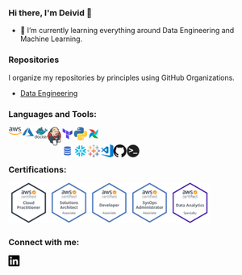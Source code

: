### Hi there, I'm Deivid 👋

- 🌱 I’m currently learning everything around Data Engineering and Machine Learning.

### Repositories

I organize my repositories by principles using GitHub Organizations.

- [Data Engineering][data-engineering]

### Languages and Tools: 

<img align="left" alt="AWS" width="26px" src="https://raw.githubusercontent.com/deivid-robim/deivid-robim/master/icons/aws.png" />
<img align="left" alt="Azure" width="26px" src="https://raw.githubusercontent.com/deivid-robim/deivid-robim/master/icons/azure.png" />
<img align="left" alt="Terminal" width="26px" src="https://raw.githubusercontent.com/deivid-robim/deivid-robim/master/icons/docker.svg" />
<img align="left" alt="Terminal" width="26px" src="https://raw.githubusercontent.com/deivid-robim/deivid-robim/master/icons/jenkins.png" />
<img align="left" alt="SQL" width="26px" src="https://raw.githubusercontent.com/deivid-robim/deivid-robim/master/icons/terraform.png" />
<img align="left" alt="Python" width="26px" src="https://raw.githubusercontent.com/deivid-robim/deivid-robim/master/icons/python.png" />
<img align="left" alt="Airflow" width="26px" src="https://raw.githubusercontent.com/deivid-robim/deivid-robim/master/icons/apache-airflow.png" /><br /><br />
<img align="left" alt="SQL" width="26px" src="https://raw.githubusercontent.com/deivid-robim/deivid-robim/master/icons/sql.png" />
<img align="left" alt="Snowflake" width="26px" src="https://raw.githubusercontent.com/deivid-robim/deivid-robim/master/icons/snowflake.png" />
<img align="left" alt="Tableau" width="26px" src="https://raw.githubusercontent.com/deivid-robim/deivid-robim/master/icons/tableau.svg" />
<img align="left" alt="Visual Studio Code" width="26px" src="https://raw.githubusercontent.com/deivid-robim/deivid-robim/master/icons/visual-studio-code.png" />
<img align="left" alt="GitHub" width="26px" src="https://raw.githubusercontent.com/deivid-robim/deivid-robim/master/icons/github.png" />
<img align="left" alt="Terminal" width="26px" src="https://raw.githubusercontent.com/deivid-robim/deivid-robim/master/icons/terminal.png" />

<br />

### Certifications:

[<img align="left" alt="AWS-CloudPractitioner" width="80px" src="https://raw.githubusercontent.com/deivid-robim/deivid-robim/master/certifications/AWS-CloudPractitioner.png" />][AWS-CloudPractitioner]

[<img align="left" alt="AWS-SolArchitect-Associate" width="80px" src="https://raw.githubusercontent.com/deivid-robim/deivid-robim/master/certifications/AWS-SolArchitect-Associate.png" />][AWS-SolArchitect-Associate]

[<img align="left" alt="AWS-Developer-Associate" width="80px" src="https://raw.githubusercontent.com/deivid-robim/deivid-robim/master/certifications/AWS-Developer-Associate.png" />][AWS-Developer-Associate]

[<img align="left" alt="AWS-SysOpAdmin-Associate" width="80px" src="https://raw.githubusercontent.com/deivid-robim/deivid-robim/master/certifications/AWS-SysOpAdmin-Associate.png" />][AWS-SysOpAdmin-Associate]

[<img align="left" alt="AWS-Data-Analytics-Specialty" width="80px" src="https://raw.githubusercontent.com/deivid-robim/deivid-robim/master/certifications/AWS-Data-Analytics-Specialty.png" />][AWS-Data-Analytics-Specialty]


<br />
<br />
<br />
<br />
<br />

### Connect with me:

[<img align="left" alt="Deivid Robim | LinkedIn" width="22px" src="https://raw.githubusercontent.com/deivid-robim/deivid-robim/master/icons/linkedin.svg" />][linkedin]

[AWS-CloudPractitioner]: https://www.youracclaim.com/badges/a3b04072-7c01-4d94-b6ad-bb4396747283/public_url
[AWS-SolArchitect-Associate]: https://www.youracclaim.com/badges/8c9d1311-ad38-445e-9d14-78908bea12c5/public_url
[AWS-Developer-Associate]: https://www.youracclaim.com/badges/1e54e0b1-6096-4d32-9651-5dcd6a352d6f/public_url
[AWS-SysOpAdmin-Associate]: https://www.youracclaim.com/badges/c3074967-012f-4de0-882a-9dcac8996a47/public_url
[AWS-Data-Analytics-Specialty]: https://www.youracclaim.com/badges/818957fa-502e-40de-ac0a-0ba062dacc11/public_url
[linkedin]: https://www.linkedin.com/in/deivid-robim-200b3330/
[data-engineering]: https://github.com/drobim-data-engineering
[machine-learning]: https://github.com/drobim-machine-learning

